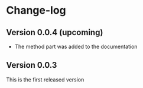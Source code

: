 # Change-log

## Version 0.0.4 (upcoming)
- The method part was added to the documentation 

## Version 0.0.3
This is the first released version